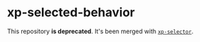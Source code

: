 # xp-selected-behavior

This repository **is deprecated**. It's been merged with [`xp-selector`](https://github.com/expandjs/xp-selector).
